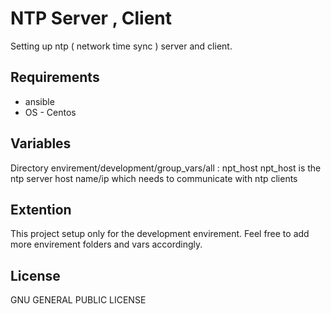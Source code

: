 NTP Server , Client
=========

Setting up ntp ( network time sync ) server and client.

Requirements
------------
* ansible
* OS - Centos

Variables
--------------

Directory envirement/development/group_vars/all : npt_host 
npt_host is the ntp server host name/ip which needs to communicate with ntp clients

Extention
------------

This project setup only for the development envirement. Feel free to add more envirement folders and vars accordingly.


License
-------

GNU GENERAL PUBLIC LICENSE


